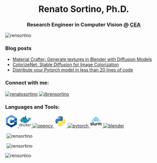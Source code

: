 <h1 align="center">Renato Sortino, Ph.D.</h1>
<h3 align="center">Research Engineer in Computer Vision @ <a href="https://www.cea.fr/english">CEA</a> </h3>

<p align="left"> <img src="https://komarev.com/ghpvc/?username=rensortino&label=Profile%20views&color=0eb45e&style=flat" alt="rensortino" /> </p>

### Blog posts
<!-- BLOG-POST-LIST:START -->
- [Material Crafter: Generate textures in Blender with Diffusion Models](https://medium.com/@rensortino/material-crafter-generate-textures-in-blender-with-diffusion-models-87dc869d27a8?source=rss-373fc274978d------2)
- [ColorizeNet: Stable Diffusion for Image Colorization](https://medium.com/@rensortino/colorizenet-stable-diffusion-for-image-colorization-bdc9c35121fa?source=rss-373fc274978d------2)
- [Distribute your Pytorch model in less than 20 lines of code](https://medium.com/towards-data-science/distribute-your-pytorch-model-in-less-than-20-lines-of-code-61a786e6e7b0?source=rss-373fc274978d------2)
<!-- BLOG-POST-LIST:END -->

<h3 align="left">Connect with me:</h3>
<p align="left">
<a href="https://linkedin.com/in/renatosortino" target="blank"><img align="center" src="https://raw.githubusercontent.com/rahuldkjain/github-profile-readme-generator/master/src/images/icons/Social/linked-in-alt.svg" alt="renatosortino" height="30" width="40" /></a>
<a href="https://medium.com/@rensortino" target="blank"><img align="center" src="https://raw.githubusercontent.com/rahuldkjain/github-profile-readme-generator/master/src/images/icons/Social/medium.svg" alt="@rensortino" height="30" width="40" /></a>
</p>

<h3 align="left">Languages and Tools:</h3>
<p align="left"> 
  <a href="https://www.w3schools.com/cpp/" target="_blank" rel="noreferrer"> <img src="https://raw.githubusercontent.com/devicons/devicon/master/icons/cplusplus/cplusplus-original.svg" alt="cplusplus" width="40" height="40"/> </a> 
  <a href="https://www.docker.com/" target="_blank" rel="noreferrer"> <img src="https://raw.githubusercontent.com/devicons/devicon/master/icons/docker/docker-original-wordmark.svg" alt="docker" width="40" height="40"/> </a> 
  <!-- <a href="https://developer.mozilla.org/en-US/docs/Web/JavaScript" target="_blank" rel="noreferrer"> <img src="https://raw.githubusercontent.com/devicons/devicon/master/icons/javascript/javascript-original.svg" alt="javascript" width="40" height="40"/> </a> --> 
  <!-- <a href="https://jekyllrb.com/" target="_blank" rel="noreferrer"> <img src="https://www.vectorlogo.zone/logos/jekyllrb/jekyllrb-icon.svg" alt="jekyll" width="40" height="40"/> </a> --> 
  <a href="https://opencv.org/" target="_blank" rel="noreferrer"> <img src="https://www.vectorlogo.zone/logos/opencv/opencv-icon.svg" alt="opencv" width="40" height="40"/> </a> 
  <!-- <a href="https://pandas.pydata.org/" target="_blank" rel="noreferrer"> <img src="https://raw.githubusercontent.com/devicons/devicon/2ae2a900d2f041da66e950e4d48052658d850630/icons/pandas/pandas-original.svg" alt="pandas" width="40" height="40"/> </a>  -->
  <a href="https://www.python.org" target="_blank" rel="noreferrer"> <img src="https://raw.githubusercontent.com/devicons/devicon/master/icons/python/python-original.svg" alt="python" width="40" height="40"/> </a> 
  <a href="https://pytorch.org/" target="_blank" rel="noreferrer"> <img src="https://www.vectorlogo.zone/logos/pytorch/pytorch-icon.svg" alt="pytorch" width="40" height="40"/> </a>
  <a href="https://slurm.schedmd.com/documentation.html" target="_blank" rel="noreferrer"> <img src="https://raw.githubusercontent.com/cncf/landscape/e2d8e24285929c030ff1095fbae885a3bf565011/hosted_logos/slurm.svg" alt="slurm" width="40" height="40"/> </a>
  <a href="https://www.blender.org/" target="_blank" rel="noreferrer"> <img src="https://www.vectorlogo.zone/logos/blender/blender-icon.svg" alt="blender" width="40" height="40"/> </a> </p>
  

<p>&nbsp;<img align="center" src="https://github-readme-stats.vercel.app/api?username=rensortino&show_icons=true&theme=dark&locale=en" alt="rensortino" /></p>

<p>&nbsp;<img align="center" src="https://github-readme-streak-stats.herokuapp.com/?user=rensortino&theme=dark" alt="rensortino" /></p>

<p>&nbsp;<img align="left" src="https://github-readme-stats.vercel.app/api/top-langs?username=rensortino&show_icons=true&theme=dark&locale=en&layout=compact" alt="rensortino" /></p>
